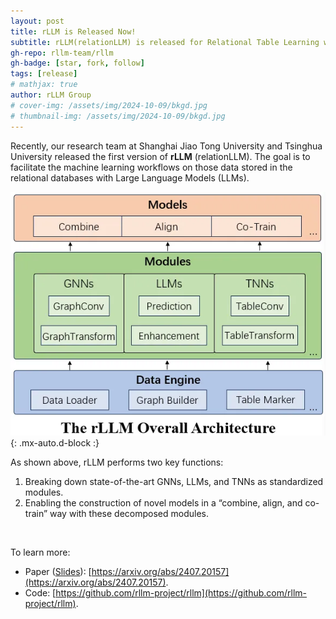 ```yaml
---
layout: post
title: rLLM is Released Now!
subtitle: rLLM(relationLLM) is released for Relational Table Learning with LLMs
gh-repo: rllm-team/rllm
gh-badge: [star, fork, follow]
tags: [release]
# mathjax: true
author: rLLM Group
# cover-img: /assets/img/2024-10-09/bkgd.jpg
# thumbnail-img: /assets/img/2024-10-09/bkgd.jpg
---
```


Recently, our research team at Shanghai Jiao Tong University and Tsinghua University released the first version of **rLLM** (relationLLM). The goal is to facilitate the machine learning workflows on those data stored in the relational databases with Large Language Models (LLMs).

![rllm_overview](/assets/img/2024-10-10/rllm_overview.webp){: .mx-auto.d-block :}

As shown above, rLLM performs two key functions:
1. Breaking down state-of-the-art GNNs, LLMs, and TNNs as standardized modules.
2. Enabling the construction of novel models in a “combine, align, and co-train” way with these decomposed modules.


<br>

To learn more:
- Paper ([Slides](https://zhengwang100.github.io/pdf/rllm_introduction240811.pdf)): [https://arxiv.org/abs/2407.20157](https://arxiv.org/abs/2407.20157).
- Code: [https://github.com/rllm-project/rllm](https://github.com/rllm-project/rllm).